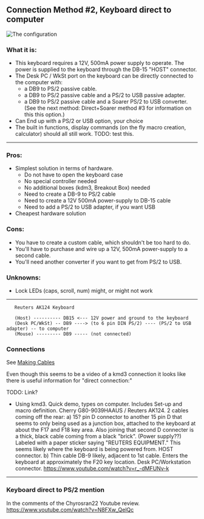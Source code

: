 ## Connection Method #2, Keyboard direct to computer

![The configuration](../master/images/Cherry%20G80-9009%20Direct.png "Direct connect diagram")

### What it is:

* This keyboard requires a 12V, 500mA power supply to operate. The power is
supplied to the keyboard through the DB-15 "HOST" connector.
* The Desk PC / WkSt port on the keyboard can be directly connected to the
computer with:
    - a DB9 to PS/2 passive cable. 
    - a DB9 to PS/2 passive cable and a PS/2 to USB passive adapter.
    - a DB9 to PS/2 passive cable and a Soarer PS/2 to USB converter.
    (See the next method: Direct+Soarer method #3 for information on this this option.) 
* Can End up with a PS/2 or USB option, your choice
* The built in functions, display commands (on the fly macro creation,
calculator) should all still work. TODO: test this.

---
### Pros:

* Simplest solution in terms of hardware. 
    - Do not have to open the keyboard case
    - No special controller needed
    - No additional boxes (kdm3, Breakout Box) needed
    - Need to create a DB-9 to PS/2 cable
    - Need to create a 12V 500mA power-supply to DB-15 cable
    - Need to add a PS/2 to USB adapter, if you want USB
* Cheapest hardware solution

### Cons:

* You have to create a custom cable, which shouldn't be too hard to do.
* You'll have to purchase and wire up a 12V, 500mA power-supply to a second cable.
* You'll need another converter if you want to get from PS/2 to USB. 

### Unknowns:

* Lock LEDs (caps, scroll, num) might, or might not work

---

```
   Reuters AK124 Keyboard
   
   (Host) ---------- DB15 <--- 12V power and ground to the keyboard
   (Desk PC/WkSt) -- DB9 ----> (to 6 pin DIN PS/2) ---- (PS/2 to USB adapter) -- to computer
   (Mouse) --------- DB9 ----- (not connected)
```
### Connections

See [Making Cables](../master/making-cables.md "Cable making instructions")

Even though this seems to be a video of a kmd3 connection it looks like
there is useful information for "direct connection:"

TODO: Link?

* Using kmd3. Quick demo, types on computer. Includes Set-up and macro definition. 
Cherry G80-9039HAAUS / Reuters AK124. 2 cables coming off the rear: 
    a) 15? pin D connector to another 15 pin D that seems to only being used as
    a junction box, attached to the keyboard at about the F17 and F18 key area.
    Also joining that second D connecter is a thick, black cable coming from a
    black "brick". (Power supply??) Labeled with a paper sticker saying "REUTERS
    EQUIPMENT." This seems likely where the keyboard is being powered from.
    HOST connector.
    b) Thin cable DB-9 likely, adjacent to 1st cable. Enters the keyboard at approximately
    the F20 key location. Desk PC/Workstation connector.
    https://www.youtube.com/watch?v=r_-dMFUNv-k

---
### Keyboard direct to PS/2 mention

In the comments of the Chyrosran22 Youtube review. https://www.youtube.com/watch?v=N8FXw_QelQc

